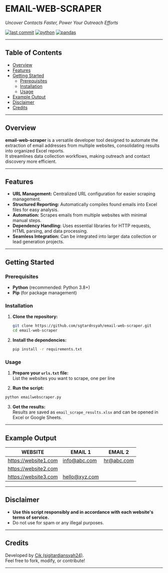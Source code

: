 # EMAIL-WEB-SCRAPER

_Uncover Contacts Faster, Power Your Outreach Efforts_

[![last commit](https://img.shields.io/github/last-commit/sgtardnsyah/email-web-scraper)](https://github.com/sgtardnsyah/email-web-scraper)
[![python](https://img.shields.io/badge/python-100%25-blue)](https://python.org/)
[![pandas](https://img.shields.io/badge/pandas-yes-green)](https://pandas.pydata.org/)

---

## Table of Contents

- [Overview](#overview)
- [Features](#features)
- [Getting Started](#getting-started)
  - [Prerequisites](#prerequisites)
  - [Installation](#installation)
  - [Usage](#usage)
- [Example Output](#example-output)
- [Disclaimer](#disclaimer)
- [Credits](#credits)

---

## Overview

**email-web-scraper** is a versatile developer tool designed to automate the extraction of email addresses from multiple websites, consolidating results into organized Excel reports.  
It streamlines data collection workflows, making outreach and contact discovery more efficient.

---

## Features

- **URL Management:** Centralized URL configuration for easier scraping management.
- **Structured Reporting:** Automatically compiles found emails into Excel files for easy analysis.
- **Automation:** Scrapes emails from multiple websites with minimal manual steps.
- **Dependency Handling:** Uses essential libraries for HTTP requests, HTML parsing, and data processing.
- **Seamless Integration:** Can be integrated into larger data collection or lead generation projects.

---

## Getting Started

### Prerequisites

- **Python** (recommended: Python 3.8+)
- **Pip** (for package management)

### Installation

1. **Clone the repository:**
    ```bash
    git clone https://github.com/sgtardnsyah/email-web-scraper.git
    cd email-web-scraper
    ```
2. **Install the dependencies:**
    ```bash
    pip install -r requirements.txt
    ```

### Usage

1. **Prepare your `urls.txt` file:**  
   List the websites you want to scrape, one per line

2. **Run the script:**
 ```bash
 python emailwebscraper.py
 ```

3. **Get the results:**  
Results are saved as `email_scrape_results.xlsx` and can be opened in Excel or Google Sheets.

---

## Example Output

| WEBSITE              | EMAIL 1          | EMAIL 2      |
|----------------------|------------------|--------------|
| https://website1.com | info@abc.com     | hr@abc.com   |
| https://website2.com |                  |              |
| https://website3.com | hello@xyz.com    |              |

---

## Disclaimer

- **Use this script responsibly and in accordance with each website's terms of service.**
- Do not use for spam or any illegal purposes.

---

## Credits

Developed by [Cik (sigitardiansyah24)](https://github.com/sigitardiansyah24).  
Feel free to fork, modify, or contribute!

---
